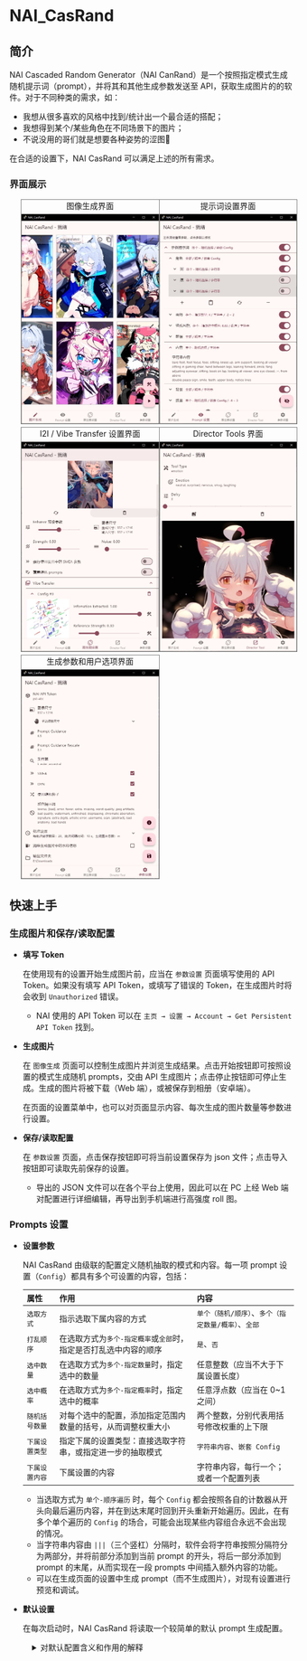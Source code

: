 # NAI_CasRand

## 简介

NAI Cascaded Random Generator（NAI CanRand）是一个按照指定模式生成随机提示词（prompt），并将其和其他生成参数发送至 API，获取生成图片的的软件。对于不同种类的需求，如：

- 我想从很多喜欢的风格中找到/统计出一个最合适的搭配；
- 我想得到某个/某些角色在不同场景下的图片；
- 不说没用的哥们就是想要各种姿势的涩图🥵

在合适的设置下，NAI CasRand 可以满足上述的所有需求。

### 界面展示

<!-- 
| 图像生成界面            | 提示词设置界面          |
| ----------------------- | ----------------------- |
| ![](docs/imgs/0001.jpg) | ![](docs/imgs/0002.jpg) |

| I2I / Vibe Transfer 设置界面 | Director Tools 界面     | 生成参数和用户选项界面  |
| ---------------------------- | ----------------------- | ----------------------- |
| ![](docs/imgs/0003.jpg)      | ![](docs/imgs/0005.jpg) | ![](docs/imgs/0004.jpg) |
-->

<style>
.grid-container {
    display: grid;
    grid-template-columns: repeat(2, 1fr);
    gap: 5px;
    text-align: center;
    margin-left: 20px;
}

.grid-container .grid-element {
    display: grid;
    grid-template-rows: repeat(2, auto);
    margin-right: -6px;
    gap: 5px;
    border: 1px solid gray; 
}
</style>

<div class="grid-container">
    <div class="grid-element">
        <span>图像生成界面</span>
        <img src="docs/imgs/0001.jpg"/>
    </div>
    <div class="grid-element">
        <span>提示词设置界面</span>
        <img src="docs/imgs/0002.jpg"/>
    </div>
    <div class="grid-element">
        <span>I2I / Vibe Transfer 设置界面</span>
        <img src="docs/imgs/0003.jpg"/>
    </div>
    <div class="grid-element">
        <span>Director Tools 界面</span>
        <img src="docs/imgs/0005.jpg"/>
    </div>
    <div class="grid-element">
        <span>生成参数和用户选项界面</span>
        <img src="docs/imgs/0004.jpg"/>
    </div>
</div>

## 快速上手

### 生成图片和保存/读取配置

- **填写 Token**

    在使用现有的设置开始生成图片前，应当在 `参数设置` 页面填写使用的 API Token。如果没有填写 API Token，或填写了错误的 Token，在生成图片时将会收到 `Unauthorized` 错误。

    - NAI 使用的 API Token 可以在 `主页 → 设置 → Account → Get Persistent API Token` 找到。

- **生成图片**

    在 `图像生成` 页面可以控制生成图片并浏览生成结果。点击开始按钮即可按照设置的模式生成随机 prompts，交由 API 生成图片；点击停止按钮即可停止生成。生成的图片将被下载（Web 端），或被保存到相册（安卓端）。
    
    在页面的设置菜单中，也可以对页面显示内容、每次生成的图片数量等参数进行设置。

- **保存/读取配置**

    在 `参数设置` 页面，点击保存按钮即可将当前设置保存为 json 文件；点击导入按钮即可读取先前保存的设置。

    - 导出的 JSON 文件可以在各个平台上使用，因此可以在 PC 上经 Web 端对配置进行详细编辑，再导出到手机端进行高强度 roll 图。 

### Prompts 设置

- **设置参数**

    NAI CasRand 由级联的配置定义随机抽取的模式和内容。每一项 prompt 设置（`Config`）都具有多个可设置的内容，包括：

    | 属性           | 作用                                                              | 内容                                                 |
    | -------------- | ----------------------------------------------------------------- | ---------------------------------------------------- |
    | `选取方式`     | 指示选取下属内容的方式                                            | `单个（随机/顺序）`、`多个（指定数量/概率）`、`全部` |
    | `打乱顺序`     | 在选取方式为`多个-指定概率`或`全部`时，指定是否打乱选中内容的顺序 | `是`、`否`                                           |
    | `选中数量`     | 在选取方式为`多个-指定数量`时，指定选中的数量                     | 任意整数（应当不大于下属设置长度）                   |
    | `选中概率`     | 在选取方式为`多个-指定概率`时，指定选中的概率                     | 任意浮点数（应当在 0~1 之间）                        |
    | `随机括号数量` | 对每个选中的配置，添加指定范围内数量的括号，从而调整权重大小      | 两个整数，分别代表用括号修改权重的上下限             |
    | `下属设置类型` | 指定下属的设置类型：直接选取字符串，或指定进一步的抽取模式        | `字符串内容`、`嵌套 Config`                          |
    | `下属设置内容` | 下属设置的内容                                                    | 字符串内容，每行一个；或者一个配置列表               |


    - 当选取方式为 `单个-顺序遍历` 时，每个 `Config` 都会按照各自的计数器从开头向最后遍历内容，并在到达末尾时回到开头重新开始遍历。因此，在有多个单个遍历的 `Config` 的场合，可能会出现某些内容组合永远不会出现的情况。
    - 当字符串内容由 `|||`（三个竖杠）分隔时，软件会将字符串按照分隔符分为两部分，并将前部分添加到当前 prompt 的开头，将后一部分添加到 prompt 的末尾，从而实现在一段 prompts 中间插入额外内容的功能。
    - 可以在生成页面的设置中生成 prompt（而不生成图片），对现有设置进行预览和调试。

- **默认设置**

    在每次启动时，NAI CasRand 将读取一个较简单的默认 prompt 生成配置。

<div style="margin-left: 40px;"><details>

<summary> 对默认配置含义和作用的解释 </summary>


- **示例提示词**

    `示例提示词`是最外层的 config，后续的 config 都是它的子设置。它将选取下属的所有 config（因为`选取方法`是`全部`），并将它们顺序（因为`打乱次序`是`禁用`）地拼接在一起，得到所需的正向提示词。

    - **角色**

        作用：随机选择一个角色。

        说明：`角色`这一 config 从下属的字符串中随机选择一个（因为`选取方法`是`单个 - 随机选择`）作为给出的结果。

    - **画师**

        作用：随机选择 4 个画师，并给每个画师随机添加 0~2 个括号。

        说明：`画师`这一 config 从下属的字符串中随机选择 4 个（因为`选取方法`是`多个 - 指定数量`，且`选中数量`是`4`），并对每个字符串随机添加 0~2 个权重括号（因为`随机括号数量`是`2`），作为给出的结果。

    - **特殊风格**

        作用：按照 3% 的概率，向画面中添加特殊风格，如线稿、3D模型等。

        说明：`特殊风格`这一 config 按照 3% 的概率抽取下属的字符串（因为因为`选取方法`是`多个 - 指定概率`，且`选中概率`是`0.03`），作为给出的结果。

    - **前缀** 

        作用：必须是萝莉🤤

        说明：`前缀`这一 config 选取下属的所有字符串，并将它们顺序地拼接在一起，作为给出的结果。

    - **内容**

        作用：给角色随机选择一个动作/场景。

        说明：`内容` 这一 config 从下属的字符串中随机选择一个字符串作为给出的结果。

    - **背景**

        作用：使用一个统一的背景。

        说明：`背景` 这一 config 选取下属的所有字符串，并将它们顺序地拼接在一起，作为给出的结果。

    - **质量**

        作用：叠 buff。

        说明：`质量` 这一 config 选取下属的所有字符串，并将它们顺序地拼接在一起，作为给出的结果。

</details></div>
